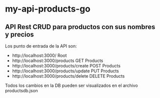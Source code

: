 # my-api-products-go

## API Rest CRUD para productos con sus nombres y precios

Los punto de entrada de la API son:

- http://localhost:3000/ Root
- http://localhost:3000/products GET Products
- http://localhost:3000/products/create POST Products
- http://localhost:3000/products/update PUT Products
- http://localhost:3000/products/delete DELETE Products

Todos los cambios en la DB pueden ser visualizados en el archivo productsdb.json

